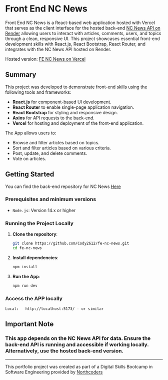 # Front End NC News

Front End NC News is a React-based web application hosted with Vercel that serves as the client interface for the hosted back-end [NC News API on Render](https://myfirstapi-vhbe.onrender.com) allowing users to interact with articles, comments, users, and topics through a clean, responsive UI. This project showcases essential front-end development skills with React.js, React Bootstrap, React Router, and integrates with the NC News API hosted on Render.

Hosted version: [FE NC News on Vercel](https://fe-nc-news-ten.vercel.app/)

## Summary

This project was developed to demonstrate front-end skills using the following tools and frameworks:
- **React.js** for component-based UI development.
- **React Router** to enable single-page application navigation.
- **React Bootstrap** for styling and responsive design.
- **Axios** for API requests to the back-end.
- **Vercel** for hosting and deployment of the front-end application.

The App allows users to:
- Browse and filter articles based on topics.
- Sort and filter articles based on various criteria.
- Post, update, and delete comments.
- Vote on articles.

## Getting Started

You can find the back-end repository for NC News [Here](https://github.com/Cody2612/be-project-base)

### Prerequisites and minimum versions


- ``Node.js``: Version 14.x or higher



### Running the Project Locally

1. **Clone the repository**:
   ```zsh
   git clone https://github.com/Cody2612/fe-nc-news.git
   cd fe-nc-news
   ```
2. **Install dependencies**:
   ```zsh
   npm install
   ```

3. **Run the App**:
   ```zsh
   npm run dev
   ```

### Access the APP locally
  
    Local:   http://localhost:5173/ - or similar
   

## Important Note

### This app depends on the NC News API for data. Ensure the back-end API is running and accessible if working locally. Alternatively, use the hosted back-end version.

--- 

This portfolio project was created as part of a Digital Skills Bootcamp in Software Engineering provided by [Northcoders](https://northcoders.com/)